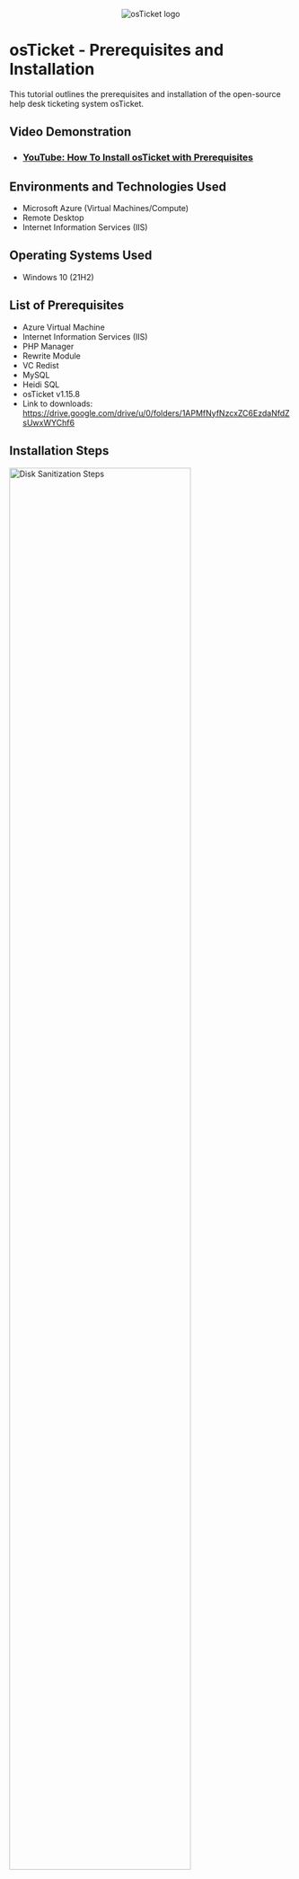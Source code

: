 <p align="center">
<img src="https://i.imgur.com/Clzj7Xs.png" alt="osTicket logo"/>
</p>

<h1>osTicket - Prerequisites and Installation</h1>
This tutorial outlines the prerequisites and installation of the open-source help desk ticketing system osTicket.<br />


<h2>Video Demonstration</h2>

- ### [YouTube: How To Install osTicket with Prerequisites](https://www.youtube.com)

<h2>Environments and Technologies Used</h2>

- Microsoft Azure (Virtual Machines/Compute)
- Remote Desktop
- Internet Information Services (IIS)

<h2>Operating Systems Used </h2>

- Windows 10</b> (21H2)

<h2>List of Prerequisites</h2>

- Azure Virtual Machine
- Internet Information Services (IIS)
- PHP Manager
- Rewrite Module
- VC Redist
- MySQL
- Heidi SQL
- osTicket v1.15.8
- Link to downloads: https://drive.google.com/drive/u/0/folders/1APMfNyfNzcxZC6EzdaNfdZsUwxWYChf6

<h2>Installation Steps</h2>

<p>
<img src="https://i.imgur.com/DJmEXEB.png" height="80%" width="80%" alt="Disk Sanitization Steps"/>
</p>
<p>
<ul>
  <li>Create a Virtual Machine:</li>
  <ul>
    <li>Start by visiting Azure Portal.</li>
    <li>Set up a new virtual machine with Windows 10 Pro (version 22H2). Be sure to choose a VM size with at least 2 vCPUs and 16 GB of RAM to meet the requirements.</li>
  </ul>
  
  <li>Connect to Your Virtual Machine:</li>
  <ul>
    <li>After setting up the VM, find the public IP address assigned to it in the Azure portal.</li>
    <li>Use the Remote Desktop Connection app to connect to your VM by entering the public IP address.</li>
  </ul>
</ul>
<br />

<p>
<img src="https://i.imgur.com/DJmEXEB.png" height="80%" width="80%" alt="Disk Sanitization Steps"/>
</p>
<p>
<ul>
  <li>Access Windows Features:</li>
  <ul>
    <li>After connecting to your virtual machine, open the Control Panel.</li>
    <li>In the Control Panel, go to Programs and then click on Turn Windows features on or off.</li>
  </ul>

  <li>Enable IIS and Required Features:</li>
  <ul>
    <li>In the Windows Features menu, navigate to World Wide Web Services.</li>
    <li>Under Application Development Features, check the boxes for CGI and Common HTTP Features.</li>
  </ul>
</ul>
<br />
<ul>
  <li>Verify IIS Installation:</li>
  <ul>
    <li>To confirm IIS is properly installed, open your web browser and type 127.0.0.1 in the address bar. You should see the default IIS landing page.</li>
  </ul>

  <li>Install PHP Manager for IIS:</li>
  <ul>
    <li>Download PHP Manager for IIS from the installation files (look for PHPManagerForIIS_V1.5.0.msi).</li>
    <li>Run the installer and follow the setup wizard to complete the installation.</li>
  </ul>
</ul>
<p>
<img src="https://i.imgur.com/DJmEXEB.png" height="80%" width="80%" alt="Disk Sanitization Steps"/>
</p>
<p>
<ul>
  <li>Install the Rewrite Module:</li>
  <ul>
    <li>Download the Rewrite Module from the installation files (look for rewrite_amd64_en-US.msi).</li>
    <li>Run the installer to complete the installation.</li>
  </ul>

  <li>Set Up PHP:</li>
  <ul>
    <li>Create a folder named PHP in the *C:* drive.</li>
    <li>From the installation files, download PHP 7.3.8 (look for php-7.3.8-nts-Win32-VC15-x866.zip), and extract the contents into C:\PHP.</li>
  </ul>
</ul>
<br />
<ul>
  <li>Install Visual C++ Redistributable:</li>
  <ul>
    <li>After extracting the PHP files into the C:\PHP folder, download VC_redist.x86.exe from the installation files.</li>
    <li>Run the installer and follow the setup wizard to complete the installation of the Visual C++ Redistributable.</li>
  </ul>

  <li>Install MySQL:</li>
  <ul>
    <li>Download MySQL 5.5.62 (look for mysql-5.5.62-win32.msi) and run the installer.</li>
    <li>In the setup wizard, select Typical Setup and click Launch Configuration Wizard after installation.</li>
    <li>Choose Standard Configuration and set the root password to Password1.</li>
  </ul>
</ul>
<p>
<img src="https://i.imgur.com/DJmEXEB.png" height="80%" width="80%" alt="Disk Sanitization Steps"/>
</p>
<p>
<ul>
  <li>Open IIS Manager:</li>
  <ul>
    <li>After installing the necessary files, search for IIS in the Windows search bar and open Internet Information Services (IIS) Manager as an administrator. The program interface should appear like this.</li>
  </ul>

  <li>Register PHP with IIS:</li>
  <ul>
    <li>In IIS Manager, locate and click on PHP Manager.</li>
    <li>Select Register new PHP version.</li>
    <li>When prompted, provide the path to the PHP executable file (php-cgi.exe). Navigate to C:\PHP, and select the php-cgi.exe file.</li>
    <li>Finally, restart the IIS server to apply the changes.</li>
  </ul>
</ul>
<br />
<ul>
  <li>Install osTicket v1.15.8:</li>
  <ul>
    <li>Download osTicket v1.15.8 from the Installation Files folder.</li>
    <li>Extract the contents and copy the upload folder to C:\inetpub\wwwroot.</li>
    <li>Inside C:\inetpub\wwwroot, rename the upload folder to osTicket.</li>
    <li>Reload IIS for the changes to take effect.</li>
  </ul>

  <li>Access osTicket through IIS:</li>
  <ul>
    <li>In IIS Manager, navigate to Sites -> Default -> osTicket.</li>
    <li>On the right, click *Browse :80 to access osTicket in your web browser.</li>
  </ul>

  <li>Enable Required PHP Extensions:</li>
  <ul>
    <li>Go back to IIS Manager and navigate to Sites -> Default -> osTicket.</li>
    <li>Double-click on PHP Manager.</li>
    <li>Select Enable or Disable an Extension.</li>
    <li>Enable the following extensions:</li>
    <ul>
      <li>php_imap.dll</li>
      <li>php_intl.dll</li>
      <li>php_opcache.dll</li>
    </ul>
  </ul>
</p>
<p>
<img src="https://i.imgur.com/DJmEXEB.png" height="80%" width="80%" alt="Disk Sanitization Steps"/>
</p>
<p>
<ul>
  <li>Rename the Configuration File and Set Permissions:</li>
  <ul>
    <li>Open File Explorer and navigate to the following directory: C:\inetpub\wwwroot\osTicket\include.</li>
    <li>Locate the file ost-sampleconfig.php and rename it to ost-config.php.</li>
    <li>After renaming the file, right-click on it and select Properties. In the Properties window, go to the Security tab and click on Advanced.</li>
    <li>Disable Inheritance by selecting Remove all inherited permissions from this object.</li>
    <li>Next, we’ll add new permissions:</li>
    <ul>
      <li>Click Add.</li>
      <li>In the dialog box, click Select a principal.</li>
      <li>Type Everyone in the box and click Check Names.</li>
      <li>Make sure Full Control is selected, and all other checkboxes are ticked.</li>
      <li>Click Apply and then OK.</li>
    </ul>
  </ul>
</ul>
<br />
<ul>
  <li>Complete osTicket Setup in the Browser:</li>
  <ul>
    <li>In the browser, click Continue on the osTicket setup page.</li>
    <li>Fill out the required fields on the page, but leave the Database Settings section blank for now; we'll address that shortly.</li>
    <li>Download and install HeidiSQL from the Installation Files.</li>
    <li>Once HeidiSQL is installed, open the program and create a new session.</li>
    <li>Make sure the Username is set to root and the Password is Password1.</li>
    <li>After establishing the connection in HeidiSQL, return to the browser to complete the osTicket setup. Under the Database Settings section, enter root as the username and Password1 as the password.</li>
  </ul>
</ul>
<p>
<img src="https://i.imgur.com/DJmEXEB.png" height="80%" width="80%" alt="Disk Sanitization Steps"/>
</p>
<p>
<ul>
  <li>Create a New Database in HeidiSQL:</li>
  <ul>
    <li>In HeidiSQL, right-click on Unnamed on the left panel, select Create New, and then choose Database.</li>
    <li>Name the new database osTicket.</li>
    <li>Once the database is created, go back to the osTicket browser setup and enter osTicket as the database name under the MySQL Database section.</li>
  </ul>

  <li>Cleanup and Final Permissions:</li>
  <ul>
    <li>To complete the setup, we need to delete the setup folder:</li>
    <ul>
      <li>Navigate to C:\inetpub\wwwroot\osTicket\setup and delete the setup folder. Be sure to delete only this folder and not any other files or directories.</li>
    </ul>
    <li>Finally, we’ll adjust permissions for the following folders:</li>
    <ul>
      <li>C:\inetpub\wwwroot\osTicket\attachments</li>
      <li>C:\inetpub\wwwroot\osTicket\include</li>
    </ul>
    <li>Grant full control for these folders as well to ensure osTicket operates smoothly.</li>
  </ul>
</ul>
<br />
<ul>
  <li>Complete the osTicket Installation:</li>
  <ul>
    <li>Return to your browser and finalize the osTicket installation by clicking Finish.</li>
    <li>Congratulations! osTicket is now successfully installed and ready to use.</li>
  </ul>
</ul>

</p>


